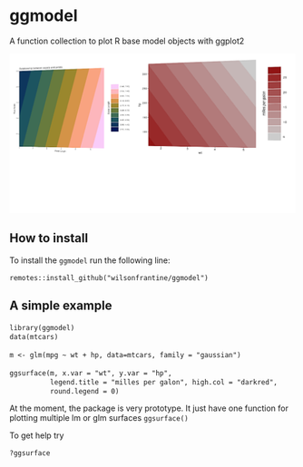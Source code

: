 # ggmodel
A function collection to plot R base model objects with ggplot2

<img src="img/plot1.png"></img>

## How to install

To install the `ggmodel` run the following line:

```{r}
remotes::install_github("wilsonfrantine/ggmodel")
```

## A simple example

```{r}
library(ggmodel)
data(mtcars)

m <- glm(mpg ~ wt + hp, data=mtcars, family = "gaussian")

ggsurface(m, x.var = "wt", y.var = "hp",
          legend.title = "milles per galon", high.col = "darkred", 
          round.legend = 0)
```


At the moment, the package is very prototype. 
It just have one function for plotting multiple lm or glm surfaces
`ggsurface()`

To get help try

```{r}
?ggsurface
```

